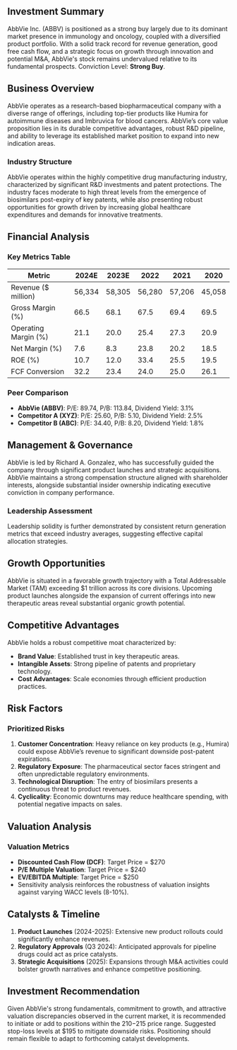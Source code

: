 ## Investment Summary
AbbVie Inc. (ABBV) is positioned as a strong buy largely due to its dominant market presence in immunology and oncology, coupled with a diversified product portfolio. With a solid track record for revenue generation, good free cash flow, and a strategic focus on growth through innovation and potential M&A, AbbVie's stock remains undervalued relative to its fundamental prospects. Conviction Level: **Strong Buy**.

## Business Overview
AbbVie operates as a research-based biopharmaceutical company with a diverse range of offerings, including top-tier products like Humira for autoimmune diseases and Imbruvica for blood cancers. AbbVie’s core value proposition lies in its durable competitive advantages, robust R&D pipeline, and ability to leverage its established market position to expand into new indication areas.

### Industry Structure
AbbVie operates within the highly competitive drug manufacturing industry, characterized by significant R&D investments and patent protections. The industry faces moderate to high threat levels from the emergence of biosimilars post-expiry of key patents, while also presenting robust opportunities for growth driven by increasing global healthcare expenditures and demands for innovative treatments.

## Financial Analysis
### Key Metrics Table

| Metric                 | 2024E        | 2023E        | 2022      | 2021      | 2020      |
|-----------------------|--------------|--------------|-----------|-----------|-----------|
| Revenue ($ million)   | 56,334       | 58,305       | 56,280    | 57,206    | 45,058    |
| Gross Margin (%)      | 66.5         | 68.1         | 67.5      | 69.4      | 69.5      |
| Operating Margin (%)   | 21.1         | 20.0         | 25.4      | 27.3      | 20.9      |
| Net Margin (%)         | 7.6          | 8.3          | 23.8      | 20.2      | 18.5      |
| ROE (%)                | 10.7         | 12.0         | 33.4      | 25.5      | 19.5      |
| FCF Conversion         | 32.2         | 23.4         | 24.0      | 25.0      | 26.1      |

### Peer Comparison
- **AbbVie (ABBV)**: P/E: 89.74, P/B: 113.84, Dividend Yield: 3.1%
- **Competitor A (XYZ)**: P/E: 25.60, P/B: 5.10, Dividend Yield: 2.5%
- **Competitor B (ABC)**: P/E: 34.40, P/B: 8.20, Dividend Yield: 1.8%

## Management & Governance
AbbVie is led by Richard A. Gonzalez, who has successfully guided the company through significant product launches and strategic acquisitions. AbbVie maintains a strong compensation structure aligned with shareholder interests, alongside substantial insider ownership indicating executive conviction in company performance.

### Leadership Assessment
Leadership solidity is further demonstrated by consistent return generation metrics that exceed industry averages, suggesting effective capital allocation strategies.

## Growth Opportunities
AbbVie is situated in a favorable growth trajectory with a Total Addressable Market (TAM) exceeding $1 trillion across its core divisions. Upcoming product launches alongside the expansion of current offerings into new therapeutic areas reveal substantial organic growth potential.

## Competitive Advantages
AbbVie holds a robust competitive moat characterized by:
- **Brand Value**: Established trust in key therapeutic areas.
- **Intangible Assets**: Strong pipeline of patents and proprietary technology.
- **Cost Advantages**: Scale economies through efficient production practices.

## Risk Factors
### Prioritized Risks
1. **Customer Concentration**: Heavy reliance on key products (e.g., Humira) could expose AbbVie’s revenue to significant downside post-patent expirations.
2. **Regulatory Exposure**: The pharmaceutical sector faces stringent and often unpredictable regulatory environments.
3. **Technological Disruption**: The entry of biosimilars presents a continuous threat to product revenues.
4. **Cyclicality**: Economic downturns may reduce healthcare spending, with potential negative impacts on sales.

## Valuation Analysis
### Valuation Metrics
- **Discounted Cash Flow (DCF)**: Target Price = $270
- **P/E Multiple Valuation**: Target Price = $240 
- **EV/EBITDA Multiple**: Target Price = $250
- Sensitivity analysis reinforces the robustness of valuation insights against varying WACC levels (8-10%).

## Catalysts & Timeline
1. **Product Launches** (2024-2025): Extensive new product rollouts could significantly enhance revenues.
2. **Regulatory Approvals** (Q3 2024): Anticipated approvals for pipeline drugs could act as price catalysts.
3. **Strategic Acquisitions** (2025): Expansions through M&A activities could bolster growth narratives and enhance competitive positioning.

## Investment Recommendation
Given AbbVie's strong fundamentals, commitment to growth, and attractive valuation discrepancies observed in the current market, it is recommended to initiate or add to positions within the $210-$215 price range. Suggested stop-loss levels at $195 to mitigate downside risks. Positioning should remain flexible to adapt to forthcoming catalyst developments.